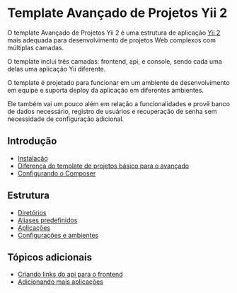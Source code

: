 Template Avançado de Projetos Yii 2
===================================

O template Avançado de Projetos Yii 2 é uma estrutura de aplicação [Yii 2](http://www.yiiframework.com/) mais adequada
para desenvolvimento de projetos Web complexos com múltiplas camadas.

O template inclui três camadas: frontend, api, e console, sendo cada uma delas uma aplicação Yii diferente.

O template é projetado para funcionar em um ambiente de desenvolvimento em equipe e suporta
deploy da aplicação em diferentes ambientes.

Ele também vai um pouco além em relação a funcionalidades e provê banco de dados necessário,
registro de usuários e recuperação de senha sem necessidade de configuração adicional.

Introdução
----------

* [Instalação](start-installation.md)
* [Diferença do template de projetos básico para o avançado](start-comparison.md)
* [Configurando o Composer](start-composer.md)

Estrutura
---------

* [Diretórios](structure-directories.md)
* [Aliases predefinidos](structure-path-aliases.md)
* [Aplicações](structure-applications.md)
* [Configurações e ambientes](structure-environments.md)

Tópicos adicionais
------------------

* [Criando links do api para o frontend](topic-link-api-frontend.md)
* [Adicionando mais aplicações](topic-adding-more-apps.md)